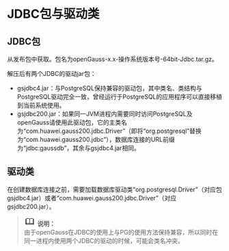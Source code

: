 # JDBC包与驱动类<a name="ZH-CN_TOPIC_0241704270"></a>

## JDBC包<a name="zh-cn_topic_0241234246_zh-cn_topic_0059778950_s9694406852de4db0afcc99b19079f446"></a>

从发布包中获取。包名为openGauss-x.x-操作系统版本号-64bit-Jdbc.tar.gz。

解压后有两个JDBC的驱动jar包：

-   gsjdbc4.jar：与PostgreSQL保持兼容的驱动包，其中类名、类结构与PostgreSQL驱动完全一致，曾经运行于PostgreSQL的应用程序可以直接移植到当前系统使用。
-   gsjdbc200.jar：如果同一JVM进程内需要同时访问PostgreSQL及openGauss请使用此驱动包，它的主类名为“com.huawei.gauss200.jdbc.Driver”（即将“org.postgresql”替换为“com.huawei.gauss200.jdbc”），数据库连接的URL前缀为“jdbc:gaussdb”，其余与gsjdbc4.jar相同。

## 驱动类<a name="zh-cn_topic_0241234246_zh-cn_topic_0059778950_s103697559c8d4cb68f396e18e3ae65a9"></a>

在创建数据库连接之前，需要加载数据库驱动类“org.postgresql.Driver”（对应包gsjdbc4.jar）或者“com.huawei.gauss200.jdbc.Driver”（对应gsjdbc200.jar）。

>![](public_sys-resources/icon-note.gif) **说明：**   
>由于openGauss在JDBC的使用上与PG的使用方法保持兼容，所以同时在同一进程内使用两个JDBC的驱动的时候，可能会类名冲突。  

